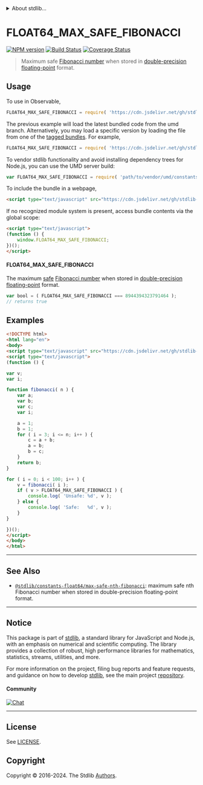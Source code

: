 <!--

@license Apache-2.0

Copyright (c) 2018 The Stdlib Authors.

Licensed under the Apache License, Version 2.0 (the "License");
you may not use this file except in compliance with the License.
You may obtain a copy of the License at

   http://www.apache.org/licenses/LICENSE-2.0

Unless required by applicable law or agreed to in writing, software
distributed under the License is distributed on an "AS IS" BASIS,
WITHOUT WARRANTIES OR CONDITIONS OF ANY KIND, either express or implied.
See the License for the specific language governing permissions and
limitations under the License.

-->


<details>
  <summary>
    About stdlib...
  </summary>
  <p>We believe in a future in which the web is a preferred environment for numerical computation. To help realize this future, we've built stdlib. stdlib is a standard library, with an emphasis on numerical and scientific computation, written in JavaScript (and C) for execution in browsers and in Node.js.</p>
  <p>The library is fully decomposable, being architected in such a way that you can swap out and mix and match APIs and functionality to cater to your exact preferences and use cases.</p>
  <p>When you use stdlib, you can be absolutely certain that you are using the most thorough, rigorous, well-written, studied, documented, tested, measured, and high-quality code out there.</p>
  <p>To join us in bringing numerical computing to the web, get started by checking us out on <a href="https://github.com/stdlib-js/stdlib">GitHub</a>, and please consider <a href="https://opencollective.com/stdlib">financially supporting stdlib</a>. We greatly appreciate your continued support!</p>
</details>

# FLOAT64_MAX_SAFE_FIBONACCI

[![NPM version][npm-image]][npm-url] [![Build Status][test-image]][test-url] [![Coverage Status][coverage-image]][coverage-url] <!-- [![dependencies][dependencies-image]][dependencies-url] -->

> Maximum safe [Fibonacci number][fibonacci-number] when stored in [double-precision floating-point][ieee754] format.



<section class="usage">

## Usage

<!-- eslint-disable id-length -->

To use in Observable,

```javascript
FLOAT64_MAX_SAFE_FIBONACCI = require( 'https://cdn.jsdelivr.net/gh/stdlib-js/constants-float64-max-safe-fibonacci@umd/browser.js' )
```
The previous example will load the latest bundled code from the umd branch. Alternatively, you may load a specific version by loading the file from one of the [tagged bundles](https://github.com/stdlib-js/constants-float64-max-safe-fibonacci/tags). For example,

```javascript
FLOAT64_MAX_SAFE_FIBONACCI = require( 'https://cdn.jsdelivr.net/gh/stdlib-js/constants-float64-max-safe-fibonacci@v0.2.1-umd/browser.js' )
```

To vendor stdlib functionality and avoid installing dependency trees for Node.js, you can use the UMD server build:

```javascript
var FLOAT64_MAX_SAFE_FIBONACCI = require( 'path/to/vendor/umd/constants-float64-max-safe-fibonacci/index.js' )
```

To include the bundle in a webpage,

```html
<script type="text/javascript" src="https://cdn.jsdelivr.net/gh/stdlib-js/constants-float64-max-safe-fibonacci@umd/browser.js"></script>
```

If no recognized module system is present, access bundle contents via the global scope:

```html
<script type="text/javascript">
(function () {
    window.FLOAT64_MAX_SAFE_FIBONACCI;
})();
</script>
```

#### FLOAT64_MAX_SAFE_FIBONACCI

The maximum [safe][safe-integers] [Fibonacci number][fibonacci-number] when stored in [double-precision floating-point][ieee754] format.

<!-- eslint-disable id-length -->

```javascript
var bool = ( FLOAT64_MAX_SAFE_FIBONACCI === 8944394323791464 );
// returns true
```

</section>

<!-- /.usage -->

<section class="examples">

## Examples

<!-- eslint-disable id-length -->

<!-- eslint no-undef: "error" -->

```html
<!DOCTYPE html>
<html lang="en">
<body>
<script type="text/javascript" src="https://cdn.jsdelivr.net/gh/stdlib-js/constants-float64-max-safe-fibonacci@umd/browser.js"></script>
<script type="text/javascript">
(function () {

var v;
var i;

function fibonacci( n ) {
    var a;
    var b;
    var c;
    var i;

    a = 1;
    b = 1;
    for ( i = 3; i <= n; i++ ) {
        c = a + b;
        a = b;
        b = c;
    }
    return b;
}

for ( i = 0; i < 100; i++ ) {
    v = fibonacci( i );
    if ( v > FLOAT64_MAX_SAFE_FIBONACCI ) {
        console.log( 'Unsafe: %d', v );
    } else {
        console.log( 'Safe:   %d', v );
    }
}

})();
</script>
</body>
</html>
```

</section>

<!-- /.examples -->

<!-- C interface documentation. -->



<!-- Section for related `stdlib` packages. Do not manually edit this section, as it is automatically populated. -->

<section class="related">

* * *

## See Also

-   <span class="package-name">[`@stdlib/constants-float64/max-safe-nth-fibonacci`][@stdlib/constants/float64/max-safe-nth-fibonacci]</span><span class="delimiter">: </span><span class="description">maximum safe nth Fibonacci number when stored in double-precision floating-point format.</span>

</section>

<!-- /.related -->

<!-- Section for all links. Make sure to keep an empty line after the `section` element and another before the `/section` close. -->


<section class="main-repo" >

* * *

## Notice

This package is part of [stdlib][stdlib], a standard library for JavaScript and Node.js, with an emphasis on numerical and scientific computing. The library provides a collection of robust, high performance libraries for mathematics, statistics, streams, utilities, and more.

For more information on the project, filing bug reports and feature requests, and guidance on how to develop [stdlib][stdlib], see the main project [repository][stdlib].

#### Community

[![Chat][chat-image]][chat-url]

---

## License

See [LICENSE][stdlib-license].


## Copyright

Copyright &copy; 2016-2024. The Stdlib [Authors][stdlib-authors].

</section>

<!-- /.stdlib -->

<!-- Section for all links. Make sure to keep an empty line after the `section` element and another before the `/section` close. -->

<section class="links">

[npm-image]: http://img.shields.io/npm/v/@stdlib/constants-float64-max-safe-fibonacci.svg
[npm-url]: https://npmjs.org/package/@stdlib/constants-float64-max-safe-fibonacci

[test-image]: https://github.com/stdlib-js/constants-float64-max-safe-fibonacci/actions/workflows/test.yml/badge.svg?branch=v0.2.1
[test-url]: https://github.com/stdlib-js/constants-float64-max-safe-fibonacci/actions/workflows/test.yml?query=branch:v0.2.1

[coverage-image]: https://img.shields.io/codecov/c/github/stdlib-js/constants-float64-max-safe-fibonacci/main.svg
[coverage-url]: https://codecov.io/github/stdlib-js/constants-float64-max-safe-fibonacci?branch=main

<!--

[dependencies-image]: https://img.shields.io/david/stdlib-js/constants-float64-max-safe-fibonacci.svg
[dependencies-url]: https://david-dm.org/stdlib-js/constants-float64-max-safe-fibonacci/main

-->

[chat-image]: https://img.shields.io/gitter/room/stdlib-js/stdlib.svg
[chat-url]: https://app.gitter.im/#/room/#stdlib-js_stdlib:gitter.im

[stdlib]: https://github.com/stdlib-js/stdlib

[stdlib-authors]: https://github.com/stdlib-js/stdlib/graphs/contributors

[umd]: https://github.com/umdjs/umd
[es-module]: https://developer.mozilla.org/en-US/docs/Web/JavaScript/Guide/Modules

[deno-url]: https://github.com/stdlib-js/constants-float64-max-safe-fibonacci/tree/deno
[deno-readme]: https://github.com/stdlib-js/constants-float64-max-safe-fibonacci/blob/deno/README.md
[umd-url]: https://github.com/stdlib-js/constants-float64-max-safe-fibonacci/tree/umd
[umd-readme]: https://github.com/stdlib-js/constants-float64-max-safe-fibonacci/blob/umd/README.md
[esm-url]: https://github.com/stdlib-js/constants-float64-max-safe-fibonacci/tree/esm
[esm-readme]: https://github.com/stdlib-js/constants-float64-max-safe-fibonacci/blob/esm/README.md
[branches-url]: https://github.com/stdlib-js/constants-float64-max-safe-fibonacci/blob/main/branches.md

[stdlib-license]: https://raw.githubusercontent.com/stdlib-js/constants-float64-max-safe-fibonacci/main/LICENSE

[safe-integers]: http://www.2ality.com/2013/10/safe-integers.html

[fibonacci-number]: https://en.wikipedia.org/wiki/Fibonacci_number

[ieee754]: https://en.wikipedia.org/wiki/IEEE_754-1985

<!-- <related-links> -->

[@stdlib/constants/float64/max-safe-nth-fibonacci]: https://github.com/stdlib-js/constants-float64-max-safe-nth-fibonacci/tree/umd

<!-- </related-links> -->

</section>

<!-- /.links -->
